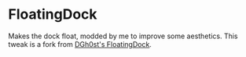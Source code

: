 # FloatingDock
Makes the dock float, modded by me to improve some aesthetics.
This tweak is a fork from [DGh0st's FloatingDock](https://github.com/DGh0st/FloatingDock).
